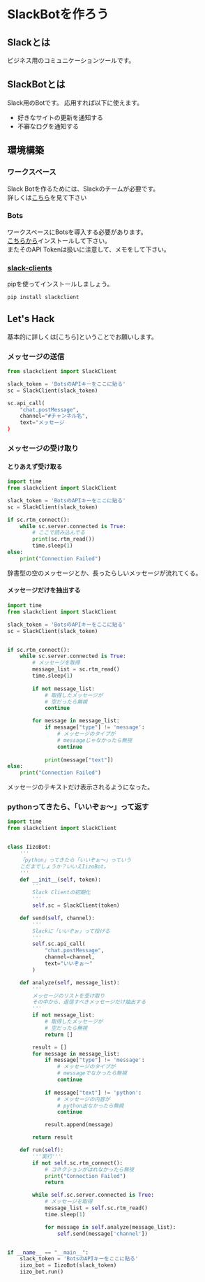 # SlackBotを作ろう

## Slackとは
ビジネス用のコミュニケーションツールです。

## SlackBotとは
Slack用のBotです。
応用すれば以下に使えます。
* 好きなサイトの更新を通知する
* 不審なログを通知する

## 環境構築
### ワークスペース
Slack Botを作るためには、Slackのチームが必要です。  
詳しくは[こちら](https://get.slack.help/hc/ja/articles/206845317-Slack-%E3%83%AF%E3%83%BC%E3%82%AF%E3%82%B9%E3%83%9A%E3%83%BC%E3%82%B9%E3%82%92%E4%BD%9C%E6%88%90%E3%81%99%E3%82%8B)を見て下さい

### Bots
ワークスペースにBotsを導入する必要があります。  
[こちらから](https://tnct-dorm-net.slack.com/apps/A0F7YS25R-bots)インストールして下さい。  
またそのAPI Tokenは扱いに注意して、メモをして下さい。

### [slack-clients](https://github.com/slackapi/python-slackclient)
pipを使ってインストールしましょう。
```bat
pip install slackclient
```

## Let's Hack
基本的に詳しくは[こちら]ということでお願いします。

### メッセージの送信

```py
from slackclient import SlackClient

slack_token = 'BotsのAPIキーをここに貼る'
sc = SlackClient(slack_token)

sc.api_call(
    "chat.postMessage",
    channel="#チャンネル名",
    text="メッセージ
)

```

### メッセージの受け取り
#### とりあえず受け取る
```py
import time
from slackclient import SlackClient

slack_token = 'BotsのAPIキーをここに貼る'
sc = SlackClient(slack_token)

if sc.rtm_connect():
    while sc.server.connected is True:
        # ここで読み込んでる
        print(sc.rtm_read())
        time.sleep(1)
else:
    print("Connection Failed")
```

辞書型の空のメッセージとか、長ったらしいメッセージが流れてくる。

#### メッセージだけを抽出する
```py
import time
from slackclient import SlackClient

slack_token = 'BotsのAPIキーをここに貼る'
sc = SlackClient(slack_token)


if sc.rtm_connect():
    while sc.server.connected is True:
        # メッセージを取得
        message_list = sc.rtm_read()
        time.sleep(1)
        
        if not message_list:
            # 取得したメッセージが
            # 空だったら無視
            continue

        for message in message_list:
            if message["type"] != 'message':
                # メッセージのタイプが
                # messageじゃなかったら無視
                continue
        
            print(message["text"])
else:
    print("Connection Failed")
```

メッセージのテキストだけ表示されるようになった。


### pythonってきたら、「いいぞぉ〜」って返す

```py
import time
from slackclient import SlackClient


class IizoBot:
    '''
    「python」ってきたら「いいぞぉ〜」っていう
    こだまでしょうか？いいえIizoBot。
    '''
    def __init__(self, token):
        '''
        Slack Clientの初期化
        '''
        self.sc = SlackClient(token)

    def send(self, channel):
        '''
        Slackに「いいぞぉ」って投げる
        '''
        self.sc.api_call(
            "chat.postMessage",
            channel=channel,
            text="いいぞぉ〜"
        )

    def analyze(self, message_list):
        '''
        メッセージのリストを受け取り
        その中から、返信すべきメッセージだけ抽出する
        '''
        if not message_list:
            # 取得したメッセージが
            # 空だったら無視
            return []

        result = []
        for message in message_list:
            if message["type"] != 'message':
                # メッセージのタイプが
                # messageでなかったら無視
                continue
        
            if message["text"] != 'python':
                # メッセージの内容が
                # python出なかったら無視
                continue

            result.append(message)

        return result

    def run(self):
        '''実行'''
        if not self.sc.rtm_connect():
            # コネクションがはれなかったら無視
            print("Connection Failed")
            return

        while self.sc.server.connected is True:
            # メッセージを取得
            message_list = self.sc.rtm_read()
            time.sleep(1)

            for message in self.analyze(message_list):
                self.send(message['channel'])


if __name__ == "__main__":
    slack_token = 'BotsのAPIキーをここに貼る'
    iizo_bot = IizoBot(slack_token)
    iizo_bot.run()
```


